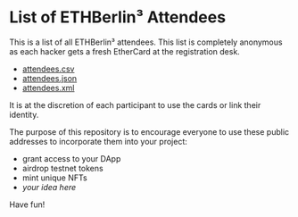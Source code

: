 # List of ETHBerlin³ Attendees

This is a list of all ETHBerlin³ attendees. This list is completely anonymous as each hacker gets a fresh EtherCard at the registration desk.
- [attendees.csv](./attendees.csv)
- [attendees.json](./attendees.json)
- [attendees.xml](./attendees.xml)

It is at the discretion of each participant to use the cards or link their identity.

The purpose of this repository is to encourage everyone to use these public addresses to incorporate them into your project:
- grant access to your DApp
- airdrop testnet tokens
- mint unique NFTs
- _your idea here_

Have fun!
